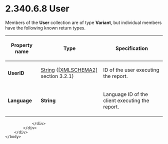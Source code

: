 <html dir="LTR" xmlns:mshelp="http://msdn.microsoft.com/mshelp" xmlns:ddue="http://ddue.schemas.microsoft.com/authoring/2003/5" xmlns:xlink="http://www.w3.org/1999/xlink" xmlns:tool="http://www.microsoft.com/tooltip">
    <head>
        <meta http-equiv="Content-Type" content="text/html; CHARSET=utf-8"></meta>
        <meta name="save" content="history"></meta>
        <title>2.340.6.8 User</title>
        <xml>
            <mshelp:toctitle title="2.340.6.8 User"></mshelp:toctitle>
            <mshelp:rltitle title="[MS-RDL]: User"></mshelp:rltitle>
            <mshelp:keyword index="A" term="7dfd1e68-de5e-432e-a070-f3640cd3d12b"></mshelp:keyword>
            <mshelp:attr name="DCSext.ContentType" value="open specification"></mshelp:attr>
            <mshelp:attr name="AssetID" value="7dfd1e68-de5e-432e-a070-f3640cd3d12b"></mshelp:attr>
            <mshelp:attr name="TopicType" value="kbRef"></mshelp:attr>
            <mshelp:attr name="DCSext.Title" value="[MS-RDL]: User" />
        </xml>
    </head>
    <body>
        <div id="header">
            <h1 class="heading">2.340.6.8 User</h1>
        </div>
        <div id="mainSection">
            <div id="mainBody">
                <div id="allHistory" class="saveHistory"></div>
                <div id="sectionSection0" class="section" name="collapseableSection">
                    

<p>Members of the <b>User</b> collection are of type <b>Variant</b>,
but individual members have the following known return types.</p>

<table>
 <thead>
  <tr>
   <th>
   <p>Property name</p>
   </th>
   <th>
   <p>Type</p>
   </th>
   <th>
   <p>Specification</p>
   </th>
  </tr>
 </thead>
 <tr>
  <td>
  <p><b>UserID</b></p>
  </td>
  <td>
  <p><a href="1ed81ef3-a683-45e3-aaad-bd2bbe71bc3d.html">String</a>
  (<a href="https://go.microsoft.com/fwlink/?LinkId=90610">[XMLSCHEMA2]</a>
  section 3.2.1)</p>
  </td>
  <td>
  <p>ID of the user executing the report.</p>
  </td>
 </tr>
 <tr>
  <td>
  <p><b>Language</b></p>
  </td>
  <td>
  <p><b>String</b></p>
  </td>
  <td>
  <p>Language ID of the client executing the report.</p>
  </td>
 </tr>
</table>

<p> </p>


                </div>
            </div>
        </div>
    </body>
</html>